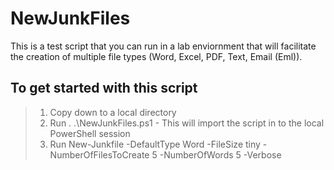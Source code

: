 # NewJunkFiles

This is a test script that you can run in a lab enviornment that will facilitate the creation of multiple file types (Word, Excel, PDF, Text, Email (Eml)).
## To get started with this script

> 1. Copy down to a local directory
> 2. Run . .\NewJunkFiles.ps1 - This will import the script in to the local PowerShell session
> 3. Run New-Junkfile -DefaultType Word  -FileSize tiny  -NumberOfFilesToCreate 5 -NumberOfWords 5 -Verbose
